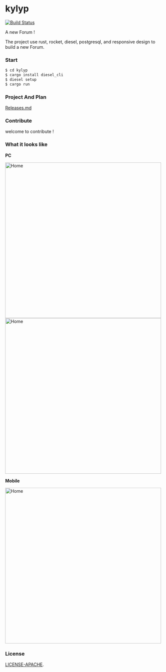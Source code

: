 # kylyp 

[![Build Status](https://travis-ci.org/mcux/kylyp.svg?branch=master)](https://travis-ci.org/mcux/kylyp)

A new Forum !

The project use rust, rocket, diesel, postgresql, and responsive design to build a new Forum.

### Start

```bash
$ cd kylyp
$ cargo install diesel_cli
$ diesel setup
$ cargo run
```
### Project And Plan
[Releases.md](https://github.com/mcux/kylyp/blob/master/Releases.md)

### Contribute
 
welcome to contribute !

### <a name="screenshots"> What it looks like </a>
**PC**

<img alt="Home" height="500" src="https://raw.githubusercontent.com/mcux/kylyp/master/public/2017-09-18%2000-50-33%E5%B1%8F%E5%B9%95%E6%88%AA%E5%9B%BE.png">

<img alt="Home" height="500" src="https://raw.githubusercontent.com/mcux/kylyp/master/public/2017-09-15%2010-00-12%E5%B1%8F%E5%B9%95%E6%88%AA%E5%9B%BE.png">

**Mobile**

<img alt="Home" height="500" src="https://raw.githubusercontent.com/mcux/kylyp/master/public/2017-09-16%2017-48-55%E5%B1%8F%E5%B9%95%E6%88%AA%E5%9B%BE.png">


### License

[LICENSE-APACHE](https://github.com/mcux/kylyp/blob/master/LICENSE).
